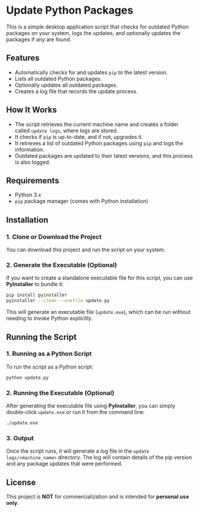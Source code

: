 # Update Python Packages

This is a simple desktop application script that checks for outdated Python packages on your system, logs the updates, and optionally updates the packages if any are found.

## Features

- Automatically checks for and updates `pip` to the latest version.
- Lists all outdated Python packages.
- Optionally updates all outdated packages.
- Creates a log file that records the update process.

## How It Works

- The script retrieves the current machine name and creates a folder called `update logs`, where logs are stored.
- It checks if `pip` is up-to-date, and if not, upgrades it.
- It retrieves a list of outdated Python packages using `pip` and logs the information.
- Outdated packages are updated to their latest versions, and this process is also logged.

## Requirements

- Python 3.x
- `pip` package manager (comes with Python installation)

## Installation

### 1. Clone or Download the Project

You can download this project and run the script on your system.

### 2. Generate the Executable (Optional)

If you want to create a standalone executable file for this script, you can use **PyInstaller** to bundle it:

```bash
pip install pyinstaller
pyinstaller --clean --onefile update.py
```

This will generate an executable file (`update.exe`), which can be run without needing to invoke Python explicitly.

## Running the Script

### 1. Running as a Python Script

To run the script as a Python script:

```bash
python update.py
```

### 2. Running the Executable (Optional)

After generating the executable file using **PyInstaller**, you can simply double-click `update.exe` or run it from the command line:

```bash
./update.exe
```

### 3. Output

Once the script runs, it will generate a log file in the `update logs/<machine_name>` directory. The log will contain details of the pip version and any package updates that were performed.

## License

This project is **NOT** for commercialization and is intended for **personal use only**.
